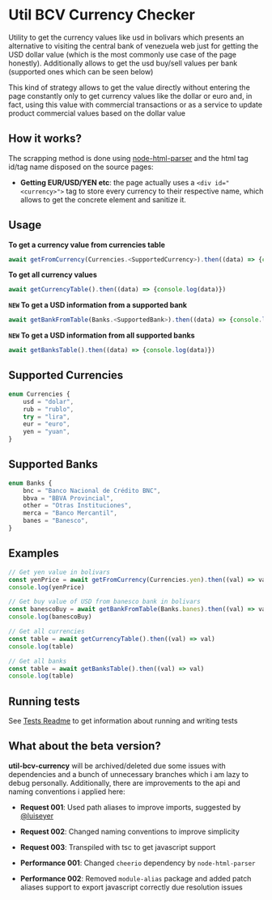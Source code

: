 # Util BCV Currency Checker
Utility to get the currency values like usd in bolivars which presents an alternative to visiting the central bank of venezuela web just for getting the USD dollar value (which is the most commonly use case of the page honestly). Additionally allows to get the usd buy/sell values per bank (supported ones which can be seen below)

This kind of strategy allows to get the value directly without entering the page constantly only to get currency values like the dollar or euro and, in fact, using this value with commercial transactions or as a service to update product commercial values based on the dollar value

## How it works?
The scrapping method is done using [node-html-parser](https://www.npmjs.com/package/node-html-parser?activeTab=readme) and the html tag id/tag name disposed on the source pages:

- **Getting EUR/USD/YEN etc**: the page actually uses a `<div id="<currency>">` tag to store every currency to their respective name, which allows to get the concrete element and sanitize it.

## Usage
**To get a currency value from currencies table**
```typescript 
await getFromCurrency(Currencies.<SupportedCurrency>).then((data) => {console.log(data)})
```

**To get all currency values**
```typescript 
await getCurrencyTable().then((data) => {console.log(data)})
```

**`NEW` To get a USD information from a supported bank**
```typescript
await getBankFromTable(Banks.<SupportedBank>).then((data) => {console.log(data)})
```

**`NEW` To get a USD information from all supported banks**
```typescript
await getBanksTable().then((data) => {console.log(data)})
```

## Supported Currencies
```typescript
enum Currencies {
	usd = "dolar",
	rub = "rublo",
	try = "lira",
	eur = "euro",
	yen = "yuan",
}
```

## Supported Banks
```typescript
enum Banks {
	bnc = "Banco Nacional de Crédito BNC",
	bbva = "BBVA Provincial",
	other = "Otras Instituciones",
	merca = "Banco Mercantil",
	banes = "Banesco",
}
```

## Examples
```typescript
// Get yen value in bolivars
const yenPrice = await getFromCurrency(Currencies.yen).then((val) => val)
console.log(yenPrice)
```

```typescript
// Get buy value of USD from banesco bank in bolivars
const banescoBuy = await getBankFromTable(Banks.banes).then((val) => val[Banks.banes].buy)
console.log(banescoBuy)
```

```typescript
// Get all currencies
const table = await getCurrencyTable().then((val) => val)
console.log(table)
```

```typescript
// Get all banks
const table = await getBanksTable().then((val) => val)
console.log(table)
```

## Running tests
See [Tests Readme](tests/README.md) to get information about running and writing tests

## What about the beta version?
**util-bcv-currency** will be archived/deleted due some issues with dependencies and a bunch of unnecessary branches which i am lazy to debug personally. Additionally, there are improvements to the api and naming conventions i applied here:

- **Request 001**: Used path aliases to improve imports, suggested by [@luiseyer](https://github.com/luiseyer)

- **Request 002**: Changed naming conventions to improve simplicity

- **Request 003**: Transpiled with tsc to get javascript support

- **Performance 001**: Changed `cheerio` dependency by `node-html-parser`

- **Performance 002**: Removed `module-alias` package and added patch aliases support to export javascript correctly due resolution issues
